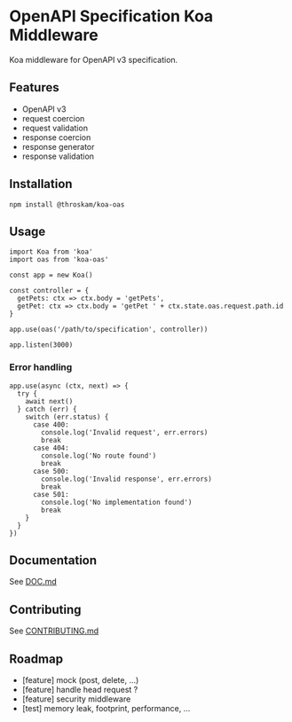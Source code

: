 # OpenAPI Specification Koa Middleware

Koa middleware for OpenAPI v3 specification.

## Features

- OpenAPI v3
- request coercion
- request validation
- response coercion
- response generator
- response validation

## Installation

`npm install @throskam/koa-oas`

## Usage

```
import Koa from 'koa'
import oas from 'koa-oas'

const app = new Koa()

const controller = {
  getPets: ctx => ctx.body = 'getPets',
  getPet: ctx => ctx.body = 'getPet ' + ctx.state.oas.request.path.id
}

app.use(oas('/path/to/specification', controller))

app.listen(3000)
```

### Error handling

```
app.use(async (ctx, next) => {
  try {
    await next()
  } catch (err) {
    switch (err.status) {
      case 400:
        console.log('Invalid request', err.errors)
        break
      case 404:
        console.log('No route found')
        break
      case 500:
        console.log('Invalid response', err.errors)
        break
      case 501:
        console.log('No implementation found')
        break
    }
  }
})
```

## Documentation

See [DOC.md](DOC.md)

## Contributing

See [CONTRIBUTING.md](CONTRIBUTING.md)

## Roadmap

- [feature] mock (post, delete, ...)
- [feature] handle head request ?
- [feature] security middleware
- [test] memory leak, footprint, performance, ...
